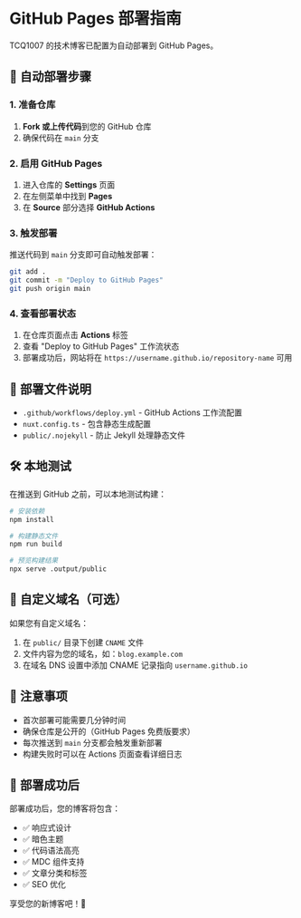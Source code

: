 # GitHub Pages 部署指南

TCQ1007 的技术博客已配置为自动部署到 GitHub Pages。

## 🚀 自动部署步骤

### 1. 准备仓库

1. **Fork 或上传代码**到您的 GitHub 仓库
2. 确保代码在 `main` 分支

### 2. 启用 GitHub Pages

1. 进入仓库的 **Settings** 页面
2. 在左侧菜单中找到 **Pages**
3. 在 **Source** 部分选择 **GitHub Actions**

### 3. 触发部署

推送代码到 `main` 分支即可自动触发部署：

```bash
git add .
git commit -m "Deploy to GitHub Pages"
git push origin main
```

### 4. 查看部署状态

1. 在仓库页面点击 **Actions** 标签
2. 查看 "Deploy to GitHub Pages" 工作流状态
3. 部署成功后，网站将在 `https://username.github.io/repository-name` 可用

## 📁 部署文件说明

- `.github/workflows/deploy.yml` - GitHub Actions 工作流配置
- `nuxt.config.ts` - 包含静态生成配置
- `public/.nojekyll` - 防止 Jekyll 处理静态文件

## 🛠️ 本地测试

在推送到 GitHub 之前，可以本地测试构建：

```bash
# 安装依赖
npm install

# 构建静态文件
npm run build

# 预览构建结果
npx serve .output/public
```

## 🔧 自定义域名（可选）

如果您有自定义域名：

1. 在 `public/` 目录下创建 `CNAME` 文件
2. 文件内容为您的域名，如：`blog.example.com`
3. 在域名 DNS 设置中添加 CNAME 记录指向 `username.github.io`

## 📝 注意事项

- 首次部署可能需要几分钟时间
- 确保仓库是公开的（GitHub Pages 免费版要求）
- 每次推送到 `main` 分支都会触发重新部署
- 构建失败时可以在 Actions 页面查看详细日志

## 🎯 部署成功后

部署成功后，您的博客将包含：

- ✅ 响应式设计
- ✅ 暗色主题
- ✅ 代码语法高亮
- ✅ MDC 组件支持
- ✅ 文章分类和标签
- ✅ SEO 优化

享受您的新博客吧！🎉
